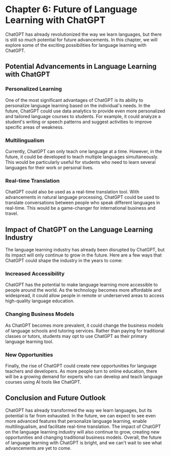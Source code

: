 Chapter 6: Future of Language Learning with ChatGPT
===================================================

ChatGPT has already revolutionized the way we learn languages, but there is still so much potential for future advancements. In this chapter, we will explore some of the exciting possibilities for language learning with ChatGPT.

Potential Advancements in Language Learning with ChatGPT
--------------------------------------------------------

### Personalized Learning

One of the most significant advantages of ChatGPT is its ability to personalize language learning based on the individual's needs. In the future, ChatGPT could use data analytics to provide even more personalized and tailored language courses to students. For example, it could analyze a student's writing or speech patterns and suggest activities to improve specific areas of weakness.

### Multilingualism

Currently, ChatGPT can only teach one language at a time. However, in the future, it could be developed to teach multiple languages simultaneously. This would be particularly useful for students who need to learn several languages for their work or personal lives.

### Real-time Translation

ChatGPT could also be used as a real-time translation tool. With advancements in natural language processing, ChatGPT could be used to translate conversations between people who speak different languages in real-time. This would be a game-changer for international business and travel.

Impact of ChatGPT on the Language Learning Industry
---------------------------------------------------

The language learning industry has already been disrupted by ChatGPT, but its impact will only continue to grow in the future. Here are a few ways that ChatGPT could shape the industry in the years to come:

### Increased Accessibility

ChatGPT has the potential to make language learning more accessible to people around the world. As the technology becomes more affordable and widespread, it could allow people in remote or underserved areas to access high-quality language education.

### Changing Business Models

As ChatGPT becomes more prevalent, it could change the business models of language schools and tutoring services. Rather than paying for traditional classes or tutors, students may opt to use ChatGPT as their primary language learning tool.

### New Opportunities

Finally, the rise of ChatGPT could create new opportunities for language teachers and developers. As more people turn to online education, there will be a growing demand for experts who can develop and teach language courses using AI tools like ChatGPT.

Conclusion and Future Outlook
-----------------------------

ChatGPT has already transformed the way we learn languages, but its potential is far from exhausted. In the future, we can expect to see even more advanced features that personalize language learning, enable multilingualism, and facilitate real-time translation. The impact of ChatGPT on the language learning industry will also continue to grow, creating new opportunities and changing traditional business models. Overall, the future of language learning with ChatGPT is bright, and we can't wait to see what advancements are yet to come.
